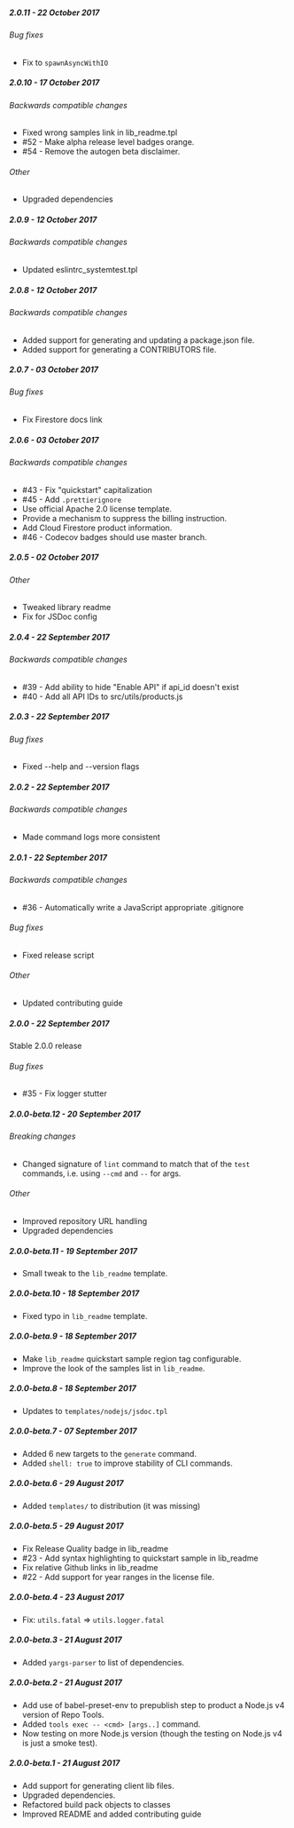 ##### 2.0.11 - 22 October 2017

###### Bug fixes
- Fix to `spawnAsyncWithIO`

##### 2.0.10 - 17 October 2017

###### Backwards compatible changes
- Fixed wrong samples link in lib_readme.tpl
- #52 - Make alpha release level badges orange.
- #54 - Remove the autogen beta disclaimer.

###### Other
- Upgraded dependencies

##### 2.0.9 - 12 October 2017

###### Backwards compatible changes
- Updated eslintrc_systemtest.tpl

##### 2.0.8 - 12 October 2017

###### Backwards compatible changes
- Added support for generating and updating a package.json file.
- Added support for generating a CONTRIBUTORS file.

##### 2.0.7 - 03 October 2017

###### Bug fixes
- Fix Firestore docs link

##### 2.0.6 - 03 October 2017

###### Backwards compatible changes
- #43 - Fix "quickstart" capitalization
- #45 - Add `.prettierignore`
- Use official Apache 2.0 license template.
- Provide a mechanism to suppress the billing instruction.
- Add Cloud Firestore product information.
- #46 - Codecov badges should use master branch.

##### 2.0.5 - 02 October 2017

###### Other
- Tweaked library readme
- Fix for JSDoc config

##### 2.0.4 - 22 September 2017

###### Backwards compatible changes
- #39 - Add ability to hide "Enable API" if api_id doesn't exist
- #40 - Add all API IDs to src/utils/products.js

##### 2.0.3 - 22 September 2017

###### Bug fixes
- Fixed --help and --version flags

##### 2.0.2 - 22 September 2017

###### Backwards compatible changes
- Made command logs more consistent

##### 2.0.1 - 22 September 2017

###### Backwards compatible changes
- #36 - Automatically write a JavaScript appropriate .gitignore

###### Bug fixes
- Fixed release script

###### Other
- Updated contributing guide

##### 2.0.0 - 22 September 2017

Stable 2.0.0 release

###### Bug fixes
- #35 - Fix logger stutter

##### 2.0.0-beta.12 - 20 September 2017

###### Breaking changes
- Changed signature of `lint` command to match that of the `test` commands, i.e. using `--cmd` and `--` for args.

###### Other
- Improved repository URL handling
- Upgraded dependencies

##### 2.0.0-beta.11 - 19 September 2017

- Small tweak to the `lib_readme` template.

##### 2.0.0-beta.10 - 18 September 2017

- Fixed typo in `lib_readme` template.

##### 2.0.0-beta.9 - 18 September 2017

- Make `lib_readme` quickstart sample region tag configurable.
- Improve the look of the samples list in `lib_readme`.

##### 2.0.0-beta.8 - 18 September 2017

- Updates to `templates/nodejs/jsdoc.tpl`

##### 2.0.0-beta.7 - 07 September 2017

- Added 6 new targets to the `generate` command.
- Added `shell: true` to improve stability of CLI commands.

##### 2.0.0-beta.6 - 29 August 2017

- Added `templates/` to distribution (it was missing)

##### 2.0.0-beta.5 - 29 August 2017

- Fix Release Quality badge in lib_readme
- #23 - Add syntax highlighting to quickstart sample in lib_readme
- Fix relative Github links in lib_readme
- #22 - Add support for year ranges in the license file.

##### 2.0.0-beta.4 - 23 August 2017

- Fix: `utils.fatal` => `utils.logger.fatal`

##### 2.0.0-beta.3 - 21 August 2017

- Added `yargs-parser` to list of dependencies.

##### 2.0.0-beta.2 - 21 August 2017

- Add use of babel-preset-env to prepublish step to product a Node.js v4
  version of Repo Tools.
- Added `tools exec -- <cmd> [args..]` command.
- Now testing on more Node.js version (though the testing on Node.js v4 is just
  a smoke test).

##### 2.0.0-beta.1 - 21 August 2017

- Add support for generating client lib files.
- Upgraded dependencies.
- Refactored build pack objects to classes
- Improved README and added contributing guide